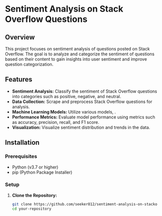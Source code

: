 # Sentiment Analysis on Stack Overflow Questions

## Overview

This project focuses on sentiment analysis of questions posted on Stack Overflow. The goal is to analyze and categorize the sentiment of questions based on their content to gain insights into user sentiment and improve question categorization.

## Features

- **Sentiment Analysis:** Classify the sentiment of Stack Overflow questions into categories such as positive, negative, and neutral.
- **Data Collection:** Scrape and preprocess Stack Overflow questions for analysis.
- **Machine Learning Models:** Utilize various models, .
- **Performance Metrics:** Evaluate model performance using metrics such as accuracy, precision, recall, and F1 score.
- **Visualization:** Visualize sentiment distribution and trends in the data.

## Installation

### Prerequisites

- Python (v3.7 or higher)
- pip (Python Package Installer)

### Setup

1. **Clone the Repository:**

   ```bash
   git clone https://github.com/seeker812/sentiment-analysis-on-stackoverflow-question.git
   cd your-repository
